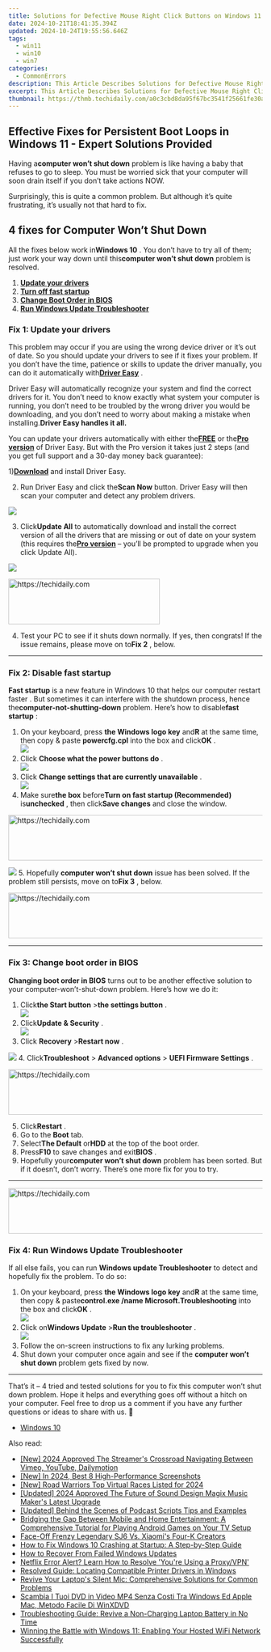 ```yaml
---
title: Solutions for Defective Mouse Right Click Buttons on Windows 11 Computers
date: 2024-10-21T18:41:35.394Z
updated: 2024-10-24T19:55:56.646Z
tags:
  - win11
  - win10
  - win7
categories:
  - CommonErrors
description: This Article Describes Solutions for Defective Mouse Right Click Buttons on Windows 11 Computers
excerpt: This Article Describes Solutions for Defective Mouse Right Click Buttons on Windows 11 Computers
thumbnail: https://thmb.techidaily.com/a0c3cbd8da95f67bc3541f25661fe30a0c6972d4ccaf476511883f0c541f437a.jpg
---
```


## Effective Fixes for Persistent Boot Loops in Windows 11 - Expert Solutions Provided

Having a**computer won’t shut down** problem is like having a baby that refuses to go to sleep. You must be worried sick that your computer will soon drain itself if you don’t take actions NOW.

 Surprisingly, this is quite a common problem. But although it’s quite frustrating, it’s usually not that hard to fix.

## 4 fixes for C**omputer Won’t Shut Down**

 All the fixes below work in**Windows 10** . You don’t have to try all of them; just work your way down until this**computer won’t shut down** problem is resolved.

1. **[Update your drivers](https://tools.techidaily.com/drivereasy/download/)**
2. **[Turn off fast startup](https://tools.techidaily.com/drivereasy/download/)**
3. **[Change Boot Order in BIOS](https://tools.techidaily.com/drivereasy/download/)**
4. **[Run Windows Update Troubleshooter](https://tools.techidaily.com/drivereasy/download/)**

### Fix 1: Update your drivers

 This problem may occur if you are using the wrong device driver or it’s out of date. So you should update your drivers to see if it fixes your problem. If you don’t have the time, patience or skills to update the driver manually, you can do it automatically with[**Driver Easy**](https://tools.techidaily.com/drivereasy/download/) .

 Driver Easy will automatically recognize your system and find the correct drivers for it. You don’t need to know exactly what system your computer is running, you don’t need to be troubled by the wrong driver you would be downloading, and you don’t need to worry about making a mistake when installing.**Driver Easy handles it all.**

 You can update your drivers automatically with either the[**FREE**](https://tools.techidaily.com/drivereasy/download/) or the[**Pro version**](https://tools.techidaily.com/drivereasy/download/) of Driver Easy. But with the Pro version it takes just 2 steps (and you get full support and a 30-day money back guarantee):

 1)[**Download**](https://tools.techidaily.com/drivereasy/download/) and install Driver Easy.

 2) Run Driver Easy and click the**Scan Now** button. Driver Easy will then scan your computer and detect any problem drivers.

![](https://images.drivereasy.com/wp-content/uploads/2019/08/image-221.png)

 3) Click**Update All** to automatically download and install the correct version of all the drivers that are missing or out of date on your system (this requires the[**Pro version**](https://tools.techidaily.com/drivereasy/download/) – you’ll be prompted to upgrade when you click Update All).

![](https://images.drivereasy.com/wp-content/uploads/2019/08/image-222.png)

<!-- affiliate ads begin -->
<a href="https://aligracehair.sjv.io/c/5597632/2036481/19272" target="_top" id="2036481">
  <img src="//a.impactradius-go.com/display-ad/19272-2036481" border="0" alt="https://techidaily.com" width="300" height="90"/>
</a>
<img height="0" width="0" src="https://aligracehair.sjv.io/i/5597632/2036481/19272" style="position:absolute;visibility:hidden;" border="0" />
<!-- affiliate ads end -->

 4) Test your PC to see if it shuts down normally. If yes, then congrats! If the issue remains, please move on to**Fix 2** , below.

---

### Fix 2: Disable fast startup

**Fast startup**  is a new feature in Windows 10 that helps our computer restart faster . But sometimes it can interfere with the shutdown process, hence the**computer-not-shutting-down** problem. Here’s how to disable**fast startup** :

1. On your keyboard, press **the Windows logo key**   and**R** at the same time, then copy & paste **powercfg.cpl** into the box and click**OK** .  
![](https://images.drivereasy.com/wp-content/uploads/2018/06/img_5b18a767ca59d.png)
2. Click **Choose what the power buttons do** .  
![](https://images.drivereasy.com/wp-content/uploads/2018/06/img_5b18a3badd41c.jpg)
3. Click **Change settings that are currently unavailable** .  
![](https://images.drivereasy.com/wp-content/uploads/2018/06/img_5b18a400297e5.jpg)
4. Make sure**the box** before**Turn on fast startup (Recommended)** is**unchecked** , then click**Save changes** and close the window.  

<!-- affiliate ads begin -->
<a href="https://appsumo.8odi.net/c/5597632/2118319/7443" target="_top" id="2118319">
  <img src="//a.impactradius-go.com/display-ad/7443-2118319" border="0" alt="https://techidaily.com" width="728" height="90"/>
</a>
<img height="0" width="0" src="https://appsumo.8odi.net/i/5597632/2118319/7443" style="position:absolute;visibility:hidden;" border="0" />
<!-- affiliate ads end -->

![](https://images.drivereasy.com/wp-content/uploads/2018/06/img_5b18a54d8f96d.jpg)
5. Hopefully **computer won’t shut down** issue has been solved. If the problem still persists, move on to**Fix 3** , below.

<!-- affiliate ads begin -->
<a href="https://appsumo.8odi.net/c/5597632/2068407/7443" target="_top" id="2068407">
  <img src="//a.impactradius-go.com/display-ad/7443-2068407" border="0" alt="https://techidaily.com" width="728" height="90"/>
</a>
<img height="0" width="0" src="https://appsumo.8odi.net/i/5597632/2068407/7443" style="position:absolute;visibility:hidden;" border="0" />
<!-- affiliate ads end -->

---

### Fix 3: Change boot order in BIOS

**Changing boot order in BIOS** turns out to be another effective solution to your computer-won’t-shut-down problem. Here’s how we do it:

1. Click**the Start button**  \>**the settings button** .  
![](https://images.drivereasy.com/wp-content/uploads/2018/06/img_5b18b55bb2129.jpg)
2. Click**Update & Security** .  
![](https://images.drivereasy.com/wp-content/uploads/2018/06/img_5b18cb374f90f.jpg)
3. Click **Recovery** \>**Restart now** .  

![](https://images.drivereasy.com/wp-content/uploads/2018/06/img_5b18cbd3abfd3.jpg)
4. Click**Troubleshoot** \> **Advanced options** \> **UEFI Firmware Settings** .

<!-- affiliate ads begin -->
<a href="https://imp.i357552.net/c/5597632/1013424/11832" target="_top" id="1013424">
  <img src="//a.impactradius-go.com/display-ad/11832-1013424" border="0" alt="https://techidaily.com" width="728" height="90"/>
</a>
<img height="0" width="0" src="https://imp.i357552.net/i/5597632/1013424/11832" style="position:absolute;visibility:hidden;" border="0" />
<!-- affiliate ads end -->

5. Click**Restart** .
6. Go to the **Boot** tab.
7. Select**The Default** or**HDD** at the top of the boot order.
8. Press**F10** to save changes and exit**BIOS** .
9. Hopefully your**computer won’t shut down** problem has been sorted. But if it doesn’t, don’t worry. There’s one more fix for you to try.

---

<!-- affiliate ads begin -->
<a href="https://aligracehair.sjv.io/c/5597632/2012420/19272" target="_top" id="2012420">
  <img src="//a.impactradius-go.com/display-ad/19272-2012420" border="0" alt="https://techidaily.com" width="728" height="90"/>
</a>
<img height="0" width="0" src="https://aligracehair.sjv.io/i/5597632/2012420/19272" style="position:absolute;visibility:hidden;" border="0" />
<!-- affiliate ads end -->

### Fix 4: Run Windows Update Troubleshooter

 If all else fails, you can run **Windows update Troubleshooter** to detect and hopefully fix the problem. To do so:

1. On your keyboard, press **the Windows logo key** and**R** at the same time, then copy & paste**control.exe /name Microsoft.Troubleshooting**  into the box and click**OK** .  
![](https://images.drivereasy.com/wp-content/uploads/2018/06/img_5b18cf9a8ee61.png)
2. Click on**Windows Update** \>**Run the troubleshooter** .  
![](https://images.drivereasy.com/wp-content/uploads/2018/06/img_5b18cff93cfa2.jpg)
3. Follow the on-screen instructions to fix any lurking problems.
4. Shut down your computer once again and see if the **computer won’t shut down** problem gets fixed by now.

---

 That’s it – 4 tried and tested solutions for you to fix this computer won’t shut down problem. Hope it helps and everything goes off without a hitch on your computer. Feel free to drop us a comment if you have any further questions or ideas to share with us. 🙂

* [Windows 10](https://tools.techidaily.com/drivereasy/download/)

<ins class="adsbygoogle"
     style="display:block"
     data-ad-format="autorelaxed"
     data-ad-client="ca-pub-7571918770474297"
     data-ad-slot="1223367746"></ins>

<ins class="adsbygoogle"
     style="display:block"
     data-ad-client="ca-pub-7571918770474297"
     data-ad-slot="8358498916"
     data-ad-format="auto"
     data-full-width-responsive="true"></ins>

<span class="atpl-alsoreadstyle">Also read:</span>
<div><ul>
<li><a href="https://youtube-lab.techidaily.com/024-approved-the-streamers-crossroad-navigating-between-vimeo-youtube-dailymotion/"><u>[New] 2024 Approved The Streamer's Crossroad Navigating Between Vimeo, YouTube, Dailymotion</u></a></li>
<li><a href="https://screen-video-capture.techidaily.com/new-in-2024-best-8-high-performance-screenshots/"><u>[New] In 2024, Best 8 High-Performance Screenshots</u></a></li>
<li><a href="https://video-capture.techidaily.com/new-road-warriors-top-virtual-races-listed-for-2024/"><u>[New] Road Warriors Top Virtual Races Listed for 2024</u></a></li>
<li><a href="https://fox-direct.techidaily.com/updated-2024-approved-the-future-of-sound-design-magix-music-makers-latest-upgrade/"><u>[Updated] 2024 Approved The Future of Sound Design Magix Music Maker's Latest Upgrade</u></a></li>
<li><a href="https://extra-tips.techidaily.com/updated-behind-the-scenes-of-podcast-scripts-tips-and-examples/"><u>[Updated] Behind the Scenes of Podcast Scripts Tips and Examples</u></a></li>
<li><a href="https://fox-within.techidaily.com/bridging-the-gap-between-mobile-and-home-entertainment-a-comprehensive-tutorial-for-playing-android-games-on-your-tv-setup/"><u>Bridging the Gap Between Mobile and Home Entertainment: A Comprehensive Tutorial for Playing Android Games on Your TV Setup</u></a></li>
<li><a href="https://extra-hints.techidaily.com/face-off-frenzy-legendary-sj6-vs-xiaomis-four-k-creators/"><u>Face-Off Frenzy Legendary SJ6 Vs. Xiaomi's Four-K Creators</u></a></li>
<li><a href="https://common-error.techidaily.com/how-to-fix-windows-10-crashing-at-startup-a-step-by-step-guide/"><u>How to Fix Windows 10 Crashing at Startup: A Step-by-Step Guide</u></a></li>
<li><a href="https://common-error.techidaily.com/how-to-recover-from-failed-windows-updates/"><u>How to Recover From Failed Windows Updates</u></a></li>
<li><a href="https://common-error.techidaily.com/netflix-error-alert-learn-how-to-resolve-youre-using-a-proxyvpn/"><u>Netflix Error Alert? Learn How to Resolve 'You're Using a Proxy/VPN'</u></a></li>
<li><a href="https://common-error.techidaily.com/resolved-guide-locating-compatible-printer-drivers-in-windows/"><u>Resolved Guide: Locating Compatible Printer Drivers in Windows</u></a></li>
<li><a href="https://common-error.techidaily.com/revive-your-laptops-silent-mic-comprehensive-solutions-for-common-problems/"><u>Revive Your Laptop's Silent Mic: Comprehensive Solutions for Common Problems</u></a></li>
<li><a href="https://vp-tips.techidaily.com/scambia-i-tuoi-dvd-in-video-mp4-senza-costi-tra-windows-ed-apple-mac-metodo-facile-di-winxdvd/"><u>Scambia I Tuoi DVD in Video MP4 Senza Costi Tra Windows Ed Apple Mac, Metodo Facile Di WinXDVD</u></a></li>
<li><a href="https://common-error.techidaily.com/1723210185584-troubleshooting-guide-revive-a-non-charging-laptop-battery-in-no-time/"><u>Troubleshooting Guide: Revive a Non-Charging Laptop Battery in No Time</u></a></li>
<li><a href="https://common-error.techidaily.com/winning-the-battle-with-windows-11-enabling-your-hosted-wifi-network-successfully/"><u>Winning the Battle with Windows 11: Enabling Your Hosted WiFi Network Successfully</u></a></li>
</ul></div>

